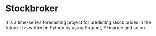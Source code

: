 # Stockbroker
It is a time-series forecasting project for predicting stock prices in the future. It is written in Python by using Prophet, YFinance and so on.
